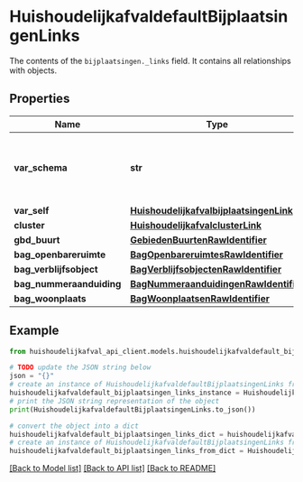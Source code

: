 # HuishoudelijkafvaldefaultBijplaatsingenLinks

The contents of the `bijplaatsingen._links` field. It contains all relationships with objects.

## Properties

Name | Type | Description | Notes
------------ | ------------- | ------------- | -------------
**var_schema** | **str** | The schema field is exposed with every record | [readonly] 
**var_self** | [**HuishoudelijkafvalbijplaatsingenLink**](HuishoudelijkafvalbijplaatsingenLink.md) |  | 
**cluster** | [**HuishoudelijkafvalclusterLink**](HuishoudelijkafvalclusterLink.md) |  | 
**gbd_buurt** | [**GebiedenBuurtenRawIdentifier**](GebiedenBuurtenRawIdentifier.md) |  | 
**bag_openbareruimte** | [**BagOpenbareruimtesRawIdentifier**](BagOpenbareruimtesRawIdentifier.md) |  | 
**bag_verblijfsobject** | [**BagVerblijfsobjectenRawIdentifier**](BagVerblijfsobjectenRawIdentifier.md) |  | 
**bag_nummeraanduiding** | [**BagNummeraanduidingenRawIdentifier**](BagNummeraanduidingenRawIdentifier.md) |  | 
**bag_woonplaats** | [**BagWoonplaatsenRawIdentifier**](BagWoonplaatsenRawIdentifier.md) |  | 

## Example

```python
from huishoudelijkafval_api_client.models.huishoudelijkafvaldefault_bijplaatsingen_links import HuishoudelijkafvaldefaultBijplaatsingenLinks

# TODO update the JSON string below
json = "{}"
# create an instance of HuishoudelijkafvaldefaultBijplaatsingenLinks from a JSON string
huishoudelijkafvaldefault_bijplaatsingen_links_instance = HuishoudelijkafvaldefaultBijplaatsingenLinks.from_json(json)
# print the JSON string representation of the object
print(HuishoudelijkafvaldefaultBijplaatsingenLinks.to_json())

# convert the object into a dict
huishoudelijkafvaldefault_bijplaatsingen_links_dict = huishoudelijkafvaldefault_bijplaatsingen_links_instance.to_dict()
# create an instance of HuishoudelijkafvaldefaultBijplaatsingenLinks from a dict
huishoudelijkafvaldefault_bijplaatsingen_links_from_dict = HuishoudelijkafvaldefaultBijplaatsingenLinks.from_dict(huishoudelijkafvaldefault_bijplaatsingen_links_dict)
```
[[Back to Model list]](../README.md#documentation-for-models) [[Back to API list]](../README.md#documentation-for-api-endpoints) [[Back to README]](../README.md)


